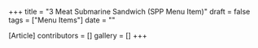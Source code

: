 +++
title = "3 Meat Submarine Sandwich (SPP Menu Item)"
draft = false
tags = ["Menu Items"]
date = ""

[Article]
contributors = []
gallery = []
+++
